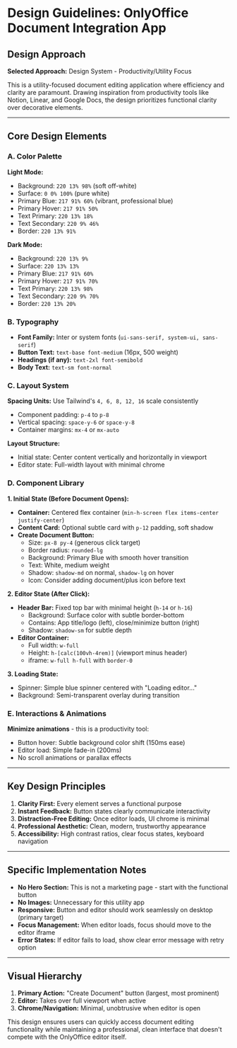 # Design Guidelines: OnlyOffice Document Integration App

## Design Approach
**Selected Approach:** Design System - Productivity/Utility Focus

This is a utility-focused document editing application where efficiency and clarity are paramount. Drawing inspiration from productivity tools like Notion, Linear, and Google Docs, the design prioritizes functional clarity over decorative elements.

---

## Core Design Elements

### A. Color Palette

**Light Mode:**
- Background: `220 13% 98%` (soft off-white)
- Surface: `0 0% 100%` (pure white)
- Primary Blue: `217 91% 60%` (vibrant, professional blue)
- Primary Hover: `217 91% 50%`
- Text Primary: `220 13% 18%`
- Text Secondary: `220 9% 46%`
- Border: `220 13% 91%`

**Dark Mode:**
- Background: `220 13% 9%`
- Surface: `220 13% 13%`
- Primary Blue: `217 91% 60%`
- Primary Hover: `217 91% 70%`
- Text Primary: `220 13% 98%`
- Text Secondary: `220 9% 70%`
- Border: `220 13% 20%`

### B. Typography
- **Font Family:** Inter or system fonts (`ui-sans-serif, system-ui, sans-serif`)
- **Button Text:** `text-base font-medium` (16px, 500 weight)
- **Headings (if any):** `text-2xl font-semibold`
- **Body Text:** `text-sm font-normal`

### C. Layout System
**Spacing Units:** Use Tailwind's `4, 6, 8, 12, 16` scale consistently
- Component padding: `p-4` to `p-8`
- Vertical spacing: `space-y-6` or `space-y-8`
- Container margins: `mx-4` or `mx-auto`

**Layout Structure:**
- Initial state: Center content vertically and horizontally in viewport
- Editor state: Full-width layout with minimal chrome

### D. Component Library

**1. Initial State (Before Document Opens):**
- **Container:** Centered flex container (`min-h-screen flex items-center justify-center`)
- **Content Card:** Optional subtle card with `p-12` padding, soft shadow
- **Create Document Button:**
  - Size: `px-8 py-4` (generous click target)
  - Border radius: `rounded-lg`
  - Background: Primary Blue with smooth hover transition
  - Text: White, medium weight
  - Shadow: `shadow-md` on normal, `shadow-lg` on hover
  - Icon: Consider adding document/plus icon before text

**2. Editor State (After Click):**
- **Header Bar:** Fixed top bar with minimal height (`h-14` or `h-16`)
  - Background: Surface color with subtle border-bottom
  - Contains: App title/logo (left), close/minimize button (right)
  - Shadow: `shadow-sm` for subtle depth
- **Editor Container:** 
  - Full width: `w-full`
  - Height: `h-[calc(100vh-4rem)]` (viewport minus header)
  - iframe: `w-full h-full` with `border-0`

**3. Loading State:**
- Spinner: Simple blue spinner centered with "Loading editor..."
- Background: Semi-transparent overlay during transition

### E. Interactions & Animations
**Minimize animations** - this is a productivity tool:
- Button hover: Subtle background color shift (150ms ease)
- Editor load: Simple fade-in (200ms)
- No scroll animations or parallax effects

---

## Key Design Principles

1. **Clarity First:** Every element serves a functional purpose
2. **Instant Feedback:** Button states clearly communicate interactivity
3. **Distraction-Free Editing:** Once editor loads, UI chrome is minimal
4. **Professional Aesthetic:** Clean, modern, trustworthy appearance
5. **Accessibility:** High contrast ratios, clear focus states, keyboard navigation

---

## Specific Implementation Notes

- **No Hero Section:** This is not a marketing page - start with the functional button
- **No Images:** Unnecessary for this utility app
- **Responsive:** Button and editor should work seamlessly on desktop (primary target)
- **Focus Management:** When editor loads, focus should move to the editor iframe
- **Error States:** If editor fails to load, show clear error message with retry option

---

## Visual Hierarchy
1. **Primary Action:** "Create Document" button (largest, most prominent)
2. **Editor:** Takes over full viewport when active
3. **Chrome/Navigation:** Minimal, unobtrusive when editor is open

This design ensures users can quickly access document editing functionality while maintaining a professional, clean interface that doesn't compete with the OnlyOffice editor itself.